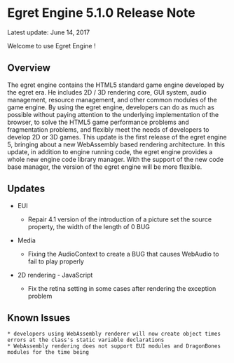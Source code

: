 Egret Engine 5.1.0 Release Note
===============================
Latest update: June 14, 2017

Welcome to use Egret Engine !

## Overview
The egret engine contains the HTML5 standard game engine developed by the egret era. He includes 2D / 3D rendering core, GUI system, audio management, resource management, and other common modules of the game engine.
By using the egret engine, developers can do as much as possible without paying attention to the underlying implementation of the browser, to solve the HTML5 game performance problems and fragmentation problems, and flexibly meet the needs of developers to develop 2D or 3D games.
This update is the first release of the egret engine 5, bringing about a new WebAssembly based rendering architecture.
In this update, in addition to engine running code, the egret engine provides a whole new engine code library manager. With the support of the new code base manager, the version of the egret engine will be more flexible.

## Updates
* EUI
    * Repair 4.1 version of the introduction of a picture set the source property, the width of the length of 0 BUG

* Media
    * Fixing the AudioContext to create a BUG that causes WebAudio to fail to play properly

* 2D rendering - JavaScript
    * Fix the retina setting in some cases after rendering the exception problem

## Known Issues
    * developers using WebAssembly renderer will now create object times errors at the class's static variable declarations
    * WebAssembly rendering does not support EUI modules and DragonBones modules for the time being
